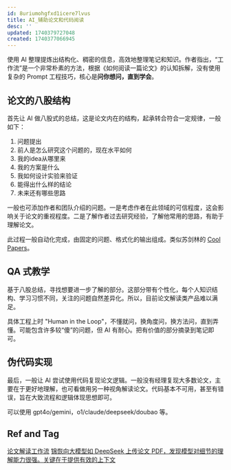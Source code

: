 ```yaml
---
id: 8uriumohgfxd1icere7lvus
title: AI_辅助论文和代码阅读
desc: ''
updated: 1740379727048
created: 1740377066945
---
```


使用 AI 整理提炼出结构化、稠密的信息，高效地整理笔记和知识。作者指出，“工作流”是一个非常朴素的方法，根据《如何阅读一篇论文》的认知拆解，没有使用复杂的 Prompt 工程技巧，核心是**问你想问，直到学会**。

## 论文的八股结构

首先让 AI 做八股式的总结，这是论文内在的结构，起承转合符合一定规律，一般如下：
1. 问题提出
2. 前人是怎么研究这个问题的，现在水平如何
3. 我的idea从哪里来
4. 我的方案是什么
5. 我如何设计实验来验证
6. 能得出什么样的结论
7. 未来还有哪些思路

一般也可添加作者和团队介绍的问题。一是考虑作者在此领域的可信程度，这会影响关于论文的重视程度。二是了解作者过去研究经验，了解他常用的思路，有助于理解论文。

此过程一般自动化完成，由固定的问题、格式化的输出组成。类似苏剑林的 [Cool Papers](https://papers.cool/)。

## QA 式教学

基于八股总结，寻找想要进一步了解的部分。这部分带有个性化，每个人知识结构、学习习惯不同，关注的问题自然差异化。所以，目前论文解读类产品难以满足。

具体工程上时 "Human in the Loop"，不懂就问，换角度问，换方法问，直到弄懂。可能包含许多较“傻”的问题，但 AI 有耐心。把有价值的部分摘录到笔记即可。

## 伪代码实现

最后，一般让 AI 尝试使用代码复现论文逻辑。一般没有经理复现大多数论文，主要在于更好地理解，也可看做用另一种视角解读论文。代码基本不可用，甚至有错误，旨在大致流程和逻辑体现思想即可。

可以使用 gpt4o/gemini，o1/claude/deepseek/doubao 等。

## Ref and Tag
[论文解读工作流](https://zhuanlan.zhihu.com/p/16619370854)
[锦恢向大模型如 DeepSeek 上传论文 PDF，发现模型对细节的理解能力很强。关键在于提供有效的上下文](https://www.zhihu.com/pin/1875019045138489344)